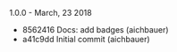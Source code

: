 1.0.0 - March, 23 2018

* 8562416 Docs: add badges (aichbauer)
* a41c9dd Initial commit (aichbauer)

